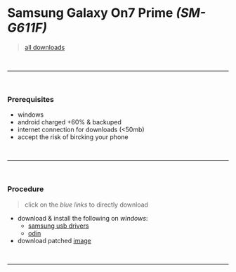# Samsung Galaxy On7 Prime _(SM-G611F)_
> [all downloads](https://github.com/Divinemonk/root/releases/tag/galaxy_on7_prime)


<br><hr><br>

### Prerequisites
- windows
- android charged +60% & backuped
- internet connection for downloads (<50mb)
- accept the risk of bircking your phone

<br><hr><br>

### Procedure
> click on the _blue links_ to directly download
- download & install the following on _windows_:
  - [samsung usb drivers](https://github.com/Divinemonk/root/releases/download/galaxy_on7_prime/Samsung_USB_Driver_v1.7.31.0.zip)
  - [odin](https://github.com/Divinemonk/root/releases/download/galaxy_on7_prime/odin3_v3.14.4.zip)
- download patched [image](https://github.com/Divinemonk/root/releases/download/galaxy_on7_prime/ROOT-SM-G611F-U1-Android.9.Pie.File.zip)

<br><hr><br>
